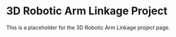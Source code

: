 # 3D Robotic Arm Linkage Project

This is a placeholder for the 3D Robotic Arm Linkage project page.